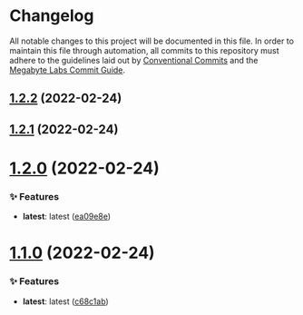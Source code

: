 # Changelog

All notable changes to this project will be documented in this file. In order to maintain         this file through automation, all commits to this repository must adhere to the guidelines laid out by         [Conventional Commits](https://conventionalcommits.org) and the         [Megabyte Labs Commit Guide](https://megabyte.space/docs/contributing/commits).

## [1.2.2](https://gitlab.com/megabyte-labs/python/cli/ansible-keyring/compare/v1.2.1...v1.2.2) (2022-02-24)

## [1.2.1](https://gitlab.com/megabyte-labs/python/cli/ansible-keyring/compare/v1.2.0...v1.2.1) (2022-02-24)

# [1.2.0](https://gitlab.com/megabyte-labs/python/cli/ansible-keyring/compare/v1.1.0...v1.2.0) (2022-02-24)


### ✨ Features

* **latest**: latest ([ea09e8e](https://gitlab.com/megabyte-labs/python/cli/ansible-keyring/commit/ea09e8e))

# [1.1.0](https://gitlab.com/megabyte-labs/python/cli/ansible-keyring/compare/v1.0.0...v1.1.0) (2022-02-24)


### ✨ Features

* **latest**: latest ([c68c1ab](https://gitlab.com/megabyte-labs/python/cli/ansible-keyring/commit/c68c1ab))
